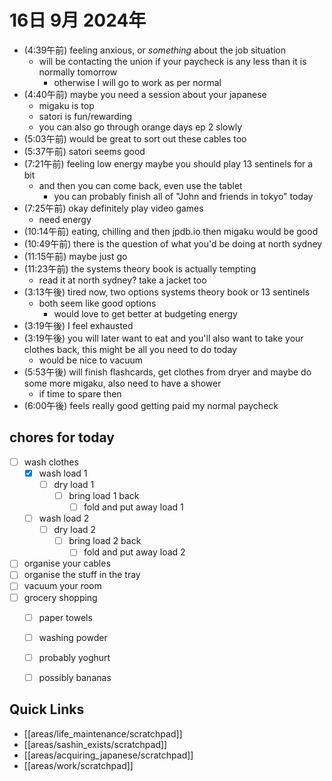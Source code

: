 # 16日 9月 2024年
- (4:39午前) feeling anxious, or *something* about the job situation
  - will be contacting the union if your paycheck is any less than it is normally tomorrow
    - otherwise I will go to work as per normal
- (4:40午前) maybe you need a session about your japanese
  - migaku is top
  - satori is fun/rewarding
  - you can also go through orange days ep 2 slowly
- (5:03午前) would be great to sort out these cables too
- (5:37午前) satori seems good
- (7:21午前) feeling low energy maybe you should play 13 sentinels for a bit
  - and then you can come back, even use the tablet
    - you can probably finish all of "John and friends in tokyo" today
- (7:25午前) okay definitely play video games
  - need energy
- (10:14午前) eating, chilling and then jpdb.io then migaku would be good
- (10:49午前) there is the question of what you'd be doing at north sydney
- (11:15午前) maybe just go
- (11:23午前) the systems theory book is actually tempting
  - read it at north sydney? take a jacket too
- (3:13午後) tired now, two options systems theory book or 13 sentinels
  - both seem like good options
    - would love to get better at budgeting energy
- (3:19午後) I feel exhausted
- (3:19午後) you will later want to eat and you'll also want to take your clothes back, this might be all you need to do today
  - would be nice to vacuum
- (5:53午後) will finish flashcards, get clothes from dryer and maybe do some more migaku, also need to have a shower
  - if time to spare then 
- (6:00午後) feels really good getting paid my normal paycheck












## chores for today
- [ ] wash clothes
  - [x] wash load 1
    - [ ] dry load 1
      - [ ] bring load 1 back
        - [ ] fold and put away load 1
  - [ ] wash load 2
    - [ ] dry load 2
      - [ ] bring load 2 back
        - [ ] fold and put away load 2
- [ ] organise your cables
- [ ] organise the stuff in the tray
- [ ] vacuum your room
- [ ] grocery shopping
  - [ ] paper towels
  - [ ] washing powder
  - [ ] probably yoghurt
  - [ ] possibly bananas








## Quick Links
- [[areas/life_maintenance/scratchpad]]
- [[areas/sashin_exists/scratchpad]]
- [[areas/acquiring_japanese/scratchpad]]
- [[areas/work/scratchpad]]

